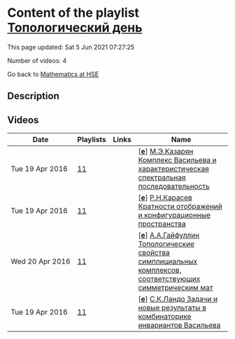 # Content of the playlist [Топологический день](https://youtube.com/playlist?list=PLq3E5oubNNoC-0bAmyADduCUL3c_yN96y)

This page updated: Sat 5 Jun 2021 07:27:25

Number of videos: 4

Go back to [Mathematics at HSE](./README.md)

## Description



## Videos

|Date|Playlists|Links|Name|
|---|---|---|---|
| Tue&nbsp;19&nbsp;Apr&nbsp;2016 | [11](./playlists/11.md "Топологический день") |  | [[**e**](https://studio.youtube.com/video/pVUVf9i3r9w/edit)] [М.Э.Казарян Комплекс Васильева и характеристическая спектральная последовательность](https://youtube.com/watch?v=pVUVf9i3r9w&list=PLq3E5oubNNoC-0bAmyADduCUL3c_yN96y "Этот ролик обработан в Видеоредакторе YouTube (https://www.youtube.com/editor)") |
| Tue&nbsp;19&nbsp;Apr&nbsp;2016 | [11](./playlists/11.md "Топологический день") |  | [[**e**](https://studio.youtube.com/video/lxqLr8QK2OE/edit)] [Р.Н.Карасев Кратности отображений и конфигурационные пространства](https://youtube.com/watch?v=lxqLr8QK2OE&list=PLq3E5oubNNoC-0bAmyADduCUL3c_yN96y "Этот ролик обработан в Видеоредакторе YouTube (https://www.youtube.com/editor)") |
| Wed&nbsp;20&nbsp;Apr&nbsp;2016 | [11](./playlists/11.md "Топологический день") |  | [[**e**](https://studio.youtube.com/video/ClLziJ1MhR8/edit)] [А.А.Гайфуллин Топологические свойства симплициальных комплексов, соответствующих симметрическим мат](https://youtube.com/watch?v=ClLziJ1MhR8&list=PLq3E5oubNNoC-0bAmyADduCUL3c_yN96y "А.А.Гайфуллин Топологические свойства симплициальных комплексов, соответствующих симметрическим матрицам") |
| Tue&nbsp;19&nbsp;Apr&nbsp;2016 | [11](./playlists/11.md "Топологический день") |  | [[**e**](https://studio.youtube.com/video/Q0dGy-dVqXs/edit)] [С.К.Ландо Задачи и новые результаты в комбинаторике инвариантов Васильева](https://youtube.com/watch?v=Q0dGy-dVqXs&list=PLq3E5oubNNoC-0bAmyADduCUL3c_yN96y "Этот ролик обработан в Видеоредакторе YouTube (https://www.youtube.com/editor)") |
